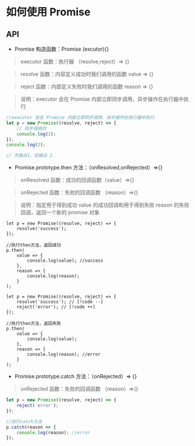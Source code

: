# 如何使用 Promise

## API

-   Promise 构造函数：Promise (excutor){}

> executor 函数：执行器 （resolve,reject）=> {}

> resolve 函数：内容定义成功时我们调用的函数 value => {}

> reject 函数：内部定义失败时我们调用的函数 reason => {}

> 说明：executor 会在 Promise 内部立即同步调用，异步操作在执行器中执行

```js
//executor 会在 Promise 内部立即同步调用，异步操作在执行器中执行
let p = new Promise((resolve, reject) => {
	// 同步调用的
	console.log(1);
});
console.log(2);

// 先输出1，后输出 2
```

-   Promise.prototype.then 方法：（onResolved,onRejected）=>{}

> onResolved 函数：成功的回调函数（value）=>{}

> onRejected 函数：失败的回调函数 （reason）=>{}

> 说明：指定用于得到成功 value 的成功回调和用于得到失败 reason 的失败回调，返回一个新的 promise 对象

```js{8}
let p = new Promise((resolve, reject) => {
	resolve('success');
});

//执行then方法，返回成功
p.then(
	value => {
		console.log(value); //success
	},
	reason => {
		console.log(reason);
	}
);
```

```js{12}
let p = new Promise((resolve, reject) => {
	resolve('success'); // [!code --]
	reject('error'); // [!code ++]
});

//执行then方法，返回失败
p.then(
	value => {
		console.log(value);
	},
	reason => {
		console.log(reason); //error
	}
);
```

-   Promise.prototype.catch 方法：（onRejected）=> {}

> onRejected 函数：失败的回调函数 （reason）=>{}

```js
let p = new Promise((resolve, reject) => {
	reject('error');
});

//执行catch方法
p.catch(reason => {
	console.log(reason); //error
});
```